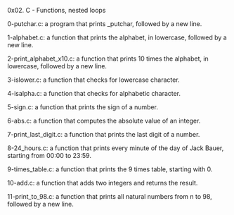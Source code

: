 0x02. C - Functions, nested loops

0-putchar.c: a program that prints _putchar, followed by a new line.

1-alphabet.c: a function that prints the alphabet, in lowercase, followed by a new line.

2-print_alphabet_x10.c: a function that prints 10 times the alphabet, in lowercase, followed by a new line.

3-islower.c: a function that checks for lowercase character.

4-isalpha.c: a function that checks for alphabetic character.

5-sign.c: a function that prints the sign of a number.

6-abs.c: a function that computes the absolute value of an integer.

7-print_last_digit.c: a function that prints the last digit of a number.

8-24_hours.c: a function that prints every minute of the day of Jack Bauer, starting from 00:00 to 23:59.

9-times_table.c: a function that prints the 9 times table, starting with 0.

10-add.c: a function that adds two integers and returns the result.

11-print_to_98.c: a function that prints all natural numbers from n to 98, followed by a new line.


